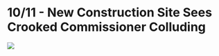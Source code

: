 # 10/11 - New Construction Site Sees Crooked Commissioner Colluding

![](https://imgur.com/db38Uut.jpg)
